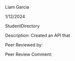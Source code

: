 Liam Garcia

1/12/2024

StudentDirectory

Description: Created an API that

Peer Reviewed by: 

Peer Review Comment: 